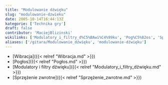 ```yaml
---
title: "Modulowanie dźwięku"
slug: "modulowanie-dzwieku"
date: 2005-10-14T16:44:13Z
kategorie: ['Technika gry']
draft: false
contributor: 'MaciejBlizinski'
wikilinks: ['Modulatory_i_filtry_d%C5%BAwi%C4%99ku', 'Pog%C5%82os', 'Sprz%C4%99%C5%BCenie_zwrotne', 'Wibracja']
aliases: ['/gitara/Modulowanie_dźwięku', 'modulowanie-dźwięku']
---
```

  - [Wibracja]({{< relref "Wibracja.md" >}})
  - [Pogłos]({{< relref "Pogłos.md" >}})
  - [Modulatory i filtry
    dźwięku]({{< relref "Modulatory_i_filtry_dźwięku.md" >}})
  - [Sprzężenie zwrotne]({{< relref "Sprzężenie_zwrotne.md" >}})

